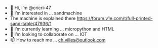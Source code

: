 - 👋 Hi, I’m @cricri-47
- 👀 I’m interested in ... sandmachine
- The machine is explained there https://forum.v1e.com/t/full-printed-sand-table/47936/1
- 🌱 I’m currently learning ... micropython and HTML
- 💞️ I’m looking to collaborate on ... IOT
- 📫 How to reach me ... ch.villes@outlook.com

<!---
cricri-47/cricri-47 is a ✨ special ✨ repository because its `README.md` (this file) appears on your GitHub profile.
You can click the Preview link to take a look at your changes.
--->
